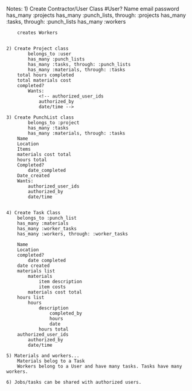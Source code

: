 Notes:
    1) Create Contractor/User Class
        #User?
        Name
        email
        password
            has_many :projects
            has_many :punch_lists, through: :projects
            has_many :tasks, through: :punch_lists
            has_many :workers

        creates Workers
        

    2) Create Project class
            belongs_to :user
            has_many :punch_lists
            has_many :tasks, through: :punch_lists
            has_many :materials, through: :tasks
        total hours completed
        total materials cost
        completed?
            Wants:
                <!-- authorized_user_ids
                authorized_by
                date/time -->
    
    3) Create PunchList class
            belongs_to :project
            has_many :tasks
            has_many :materials, through: :tasks
        Name
        Location
        Items  
        materials cost total 
        hours total
        Completed?
            date_completed
        Date_created
        Wants: 
            authorized_user_ids
            authorized_by
            date/time
            

    4) Create Task Class
        belongs_to :punch_list
        has_many :materials
        has_many :worker_tasks
        has_many :workers, through: :worker_tasks

        Name
        Location
        completed?
            date completed
        date created
        materials list
            materials 
                item description 
                item costs 
            materials cost total 
        hours list
            hours 
                description
                    completed_by
                    hours
                    date
                hours total
        authorized_user_ids
            authorized_by
            date/time 
        
    5) Materials and workers... 
        Materials belog to a Task
        Workers belong to a User and have many tasks. Tasks have many workers. 
    
    6) Jobs/tasks can be shared with authorized users.